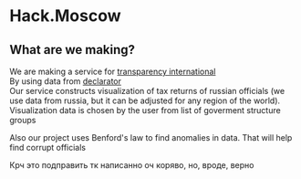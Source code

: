 # Hack.Moscow

## What are we making?
We are making a service for [transparency international](https://transparency.org.ru)\
By using data from [declarator](https://declarator.org/)\
Our service constructs visualization of tax returns of russian officials (we use data from russia, but it can be adjusted for any region of the world).\
Visualization data is chosen by the user from list of goverment structure groups

Also our project uses Benford's law to find anomalies in data. 
That will help find corrupt officials


Крч это подправить тк написанно оч коряво, но, вроде, верно
